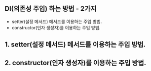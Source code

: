 ## DI(의존성 주입) 하는 방법 - 2가지

- setter(설정 메서드) 메서드를 이용하는 주입 방법.
- constructor(인자 생성자)를 이용하는 주입 방법.

## 1. setter(설정 메서드) 메서드를 이용하는 주입 방법.

## 2. constructor(인자 생성자)를 이용하는 주입 방법.
